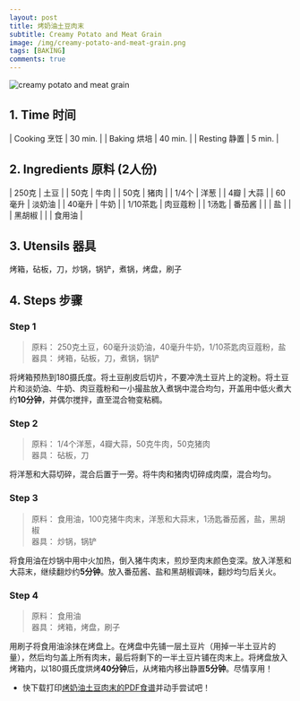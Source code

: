 ```yaml
---
layout: post
title: 烤奶油土豆肉末
subtitle: Creamy Potato and Meat Grain
image: /img/creamy-potato-and-meat-grain.png
tags: [BAKING]
comments: true
---
```


![creamy potato and meat grain](https://uraplutonium.github.io/open-recipe/img/creamy-potato-and-meat-grain.png)

## 1. Time 时间

| Cooking 烹饪 | 30 min. |
| Baking 烘培  | 40 min. |
| Resting 静置 | 5 min.  |

## 2. Ingredients 原料 (2人份)

| 250克    | 土豆     |
| 50克     | 牛肉     |
| 50克     | 猪肉     |
| 1/4个    | 洋葱     |
| 4瓣      | 大蒜     |
| 60毫升   | 淡奶油   |
| 40毫升   | 牛奶     |
| 1/10茶匙 | 肉豆蔻粉 |
| 1汤匙    | 番茄酱   |
|          | 盐       |
|          | 黑胡椒   |
|          | 食用油   |

## 3. Utensils 器具

烤箱，砧板，刀，炒锅，锅铲，煮锅，烤盘，刷子

## 4. Steps 步骤

### Step 1
> 原料： 250克土豆，60毫升淡奶油，40毫升牛奶，1/10茶匙肉豆蔻粉，盐  
> 器具： 烤箱，砧板，刀，煮锅，锅铲

将烤箱预热到180摄氏度。将土豆削皮后切片，不要冲洗土豆片上的淀粉。将土豆片和淡奶油、牛奶、肉豆蔻粉和一小撮盐放入煮锅中混合均匀，开盖用中低火煮大约**10分钟**，并偶尔搅拌，直至混合物变粘稠。

### Step 2
> 原料： 1/4个洋葱，4瓣大蒜，50克牛肉，50克猪肉  
> 器具： 砧板，刀

将洋葱和大蒜切碎，混合后置于一旁。将牛肉和猪肉切碎成肉糜，混合均匀。

### Step 3
> 原料： 食用油，100克猪牛肉末，洋葱和大蒜末，1汤匙番茄酱，盐，黑胡椒  
> 器具： 炒锅，锅铲

将食用油在炒锅中用中火加热，倒入猪牛肉末，煎炒至肉末颜色变深。放入洋葱和大蒜末，继续翻炒约**5分钟**。放入番茄酱、盐和黑胡椒调味，翻炒均匀后关火。

### Step 4
> 原料： 食用油  
> 器具： 烤箱，烤盘，刷子

用刷子将食用油涂抹在烤盘上。在烤盘中先铺一层土豆片（用掉一半土豆片的量），然后均匀盖上所有肉末，最后将剩下的一半土豆片铺在肉末上。将烤盘放入烤箱内，以180摄氏度烘烤**40分钟**后，从烤箱内移出静置**5分钟**。尽情享用！

- 快下载打印[烤奶油土豆肉末的PDF食谱](https://uraplutonium.github.io/open-recipe/pdf/Creamy.Potato.and.Meat.Grain.烤奶油土豆肉末.pdf)并动手尝试吧！
